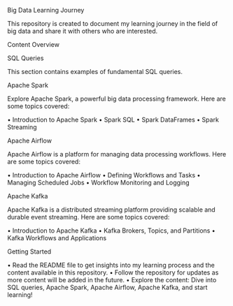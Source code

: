 Big Data Learning Journey


This repository is created to document my learning journey in the field of big data and share it with others who are interested.

Content Overview

SQL Queries

This section contains examples of fundamental SQL queries.

Apache Spark

Explore Apache Spark, a powerful big data processing framework. Here are some topics covered:

•	Introduction to Apache Spark
•	Spark SQL
•	Spark DataFrames
•	Spark Streaming

Apache Airflow

Apache Airflow is a platform for managing data processing workflows. Here are some topics covered:

•	Introduction to Apache Airflow
•	Defining Workflows and Tasks
•	Managing Scheduled Jobs
•	Workflow Monitoring and Logging

Apache Kafka

Apache Kafka is a distributed streaming platform providing scalable and durable event streaming. Here are some topics covered:

•	Introduction to Apache Kafka
•	Kafka Brokers, Topics, and Partitions
•	Kafka Workflows and Applications

Getting Started

•	Read the README file to get insights into my learning process and the content available in this repository.
•	Follow the repository for updates as more content will be added in the future.
•	Explore the content: Dive into SQL queries, Apache Spark, Apache Airflow, Apache Kafka, and start learning!
